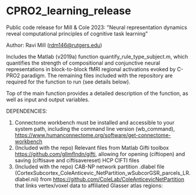 # CPRO2_learning_release

Public code release for Mill & Cole 2023: "Neural representation dynamics reveal computational principles of cognitive task learning"  

Author: Ravi Mill (rdm146@rutgers.edu)

Includes the Matlab (v2019a) function quantify_rule_type_subject.m, which quantifies the strength of compositional and conjunctive neural representations in block-to-block fMRI regional activations evoked by C-PRO2 paradigm. The remaining files included with the repository are required for the function to run (see details below).

Top of the main function provides a detailed description of the function, as well as input and output variables. 

DEPENDENCIES:
1. Connectome workbench must be installed and accessible to your system path, including the command line version (wb_command), https://www.humanconnectome.org/software/get-connectome-workbench
2. (Included with the repo) Relevant files from Matlab Gifti toolbox https://github.com/gllmflndn/gifti, allowing for opening (ciftiopen) and saving (ciftisave and ciftisavereset) HCP CIFTI files
3. (Included with the repo) CAB-NP network partition .dlabel file (CortexSubcortex_ColeAnticevic_NetPartition_wSubcorGSR_parcels_LR.dlabel.nii) from https://github.com/ColeLab/ColeAnticevicNetPartition that links vertex/voxel data to affiliated Glasser atlas regions: 
